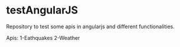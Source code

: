 # testAngularJS
Repository to test some apis in angularjs and different functionalities.

Apis:
1-Eathquakes
2-Weather


